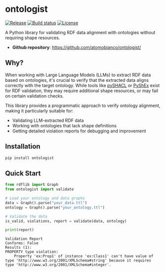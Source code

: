 # ontologist

[![Release](https://img.shields.io/github/v/release/atomobianco/ontologist)](https://img.shields.io/github/v/release/atomobianco/ontologist)
[![Build status](https://img.shields.io/github/actions/workflow/status/atomobianco/ontologist/main.yml?branch=main)](https://github.com/atomobianco/ontologist/actions/workflows/main.yml?query=branch%3Amain)
[![License](https://img.shields.io/github/license/atomobianco/ontologist)](https://img.shields.io/github/license/atomobianco/ontologist)

A Python library for validating RDF data alignment with ontologies without requiring shape resources.

- **Github repository**: <https://github.com/atomobianco/ontologist/>

## Why?

When working with Large Language Models (LLMs) to extract RDF data based on ontologies, it's crucial to verify that the extracted data aligns correctly with the target ontology.
While tools like [pySHACL](https://github.com/RDFLib/pySHACL) or [PyShEx](https://github.com/hsolbrig/PyShEx) exist for RDF validation, they may require additional shape resources, or may fail on certain validation checks.

This library provides a programmatic approach to verify ontology alignment, making it particularly suitable for:

- Validating LLM-extracted RDF data
- Working with ontologies that lack shape definitions
- Getting detailed violation reports for debugging and improvement

## Installation

```bash
pip install ontologist
```

## Quick Start

```python
from rdflib import Graph
from ontologist import validate

# Load your ontology and data graphs
data = Graph().parse("your_data.ttl")
ontology = Graph().parse("your_ontology.ttl")

# Validate the data
is_valid, violations, report = validate(data, ontology)

print(report)
```

```
Validation Report
Conforms: False
Results (1):
PROPERTY type violation:
	Property 'ex:Prop1' of instance 'ex:Class1' can't have value of type 'http://www.w3.org/2001/XMLSchema#string' because it requires type 'http://www.w3.org/2001/XMLSchema#integer'.

```
